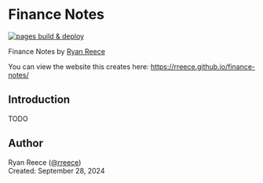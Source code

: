 Finance Notes
============================================

[![pages build & deploy](https://github.com/rreece/finance-notes/actions/workflows/pages.yml/badge.svg)](https://github.com/rreece/finance-notes/actions/workflows/pages.yml)

Finance Notes by [Ryan Reece](https://rreece.github.io/)

You can view the website this creates here:
<https://rreece.github.io/finance-notes/>


Introduction
--------------------------------------------

TODO


Author
-------------------------------------------------------------------------------

Ryan Reece ([@rreece](https://github.com/rreece))            
Created: September 28, 2024

